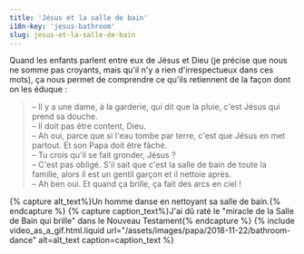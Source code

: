 ```yaml
---
title: 'Jésus et la salle de bain'
i18n-key: 'jesus-bathroom'
slug: jesus-et-la-salle-de-bain
---
```


Quand les enfants parlent entre eux de Jésus et Dieu (je précise que nous ne
somme pas croyants, mais qu'il n'y a rien d'irrespectueux dans ces mots), ça
nous permet de comprendre ce qu'ils retiennent de la façon dont on les éduque :

<!-- more -->

> – Il y a une dame, à la garderie, qui dit que la pluie, c'est Jésus qui prend
> sa douche.  
> – Il doit pas être content, Dieu.  
> – Ah oui, parce que si l'eau tombe par terre, c'est que Jésus en met partout.
> Et son Papa doit être fâché.  
> – Tu crois qu'il se fait gronder, Jésus ?  
> – C'est pas obligé. S'il sait que c'est la salle de bain de toute la famille,
> alors il est un gentil garçon et il nettoie après.  
> – Ah ben oui. Et quand ça brille, ça fait des arcs en ciel !

{% capture alt_text%}Un homme danse en nettoyant sa salle de
bain.{% endcapture %} {% capture caption_text%}J'ai dû raté le "miracle de la
Salle de Bain qui brille" dans le Nouveau Testament{% endcapture %}
{% include video_as_a_gif.html.liquid
url="/assets/images/papa/2018-11-22/bathroom-dance"
alt=alt_text
caption=caption_text
%}
